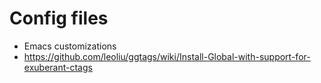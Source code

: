 # Config files
* Emacs customizations
* https://github.com/leoliu/ggtags/wiki/Install-Global-with-support-for-exuberant-ctags
